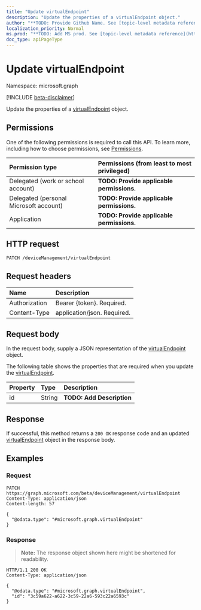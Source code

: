 ```yaml
---
title: "Update virtualEndpoint"
description: "Update the properties of a virtualEndpoint object."
author: "**TODO: Provide Github Name. See [topic-level metadata reference](https://msgo.azurewebsites.net/add/document/guidelines/metadata.html#topic-level-metadata)**"
localization_priority: Normal
ms.prod: "**TODO: Add MS prod. See [topic-level metadata reference](https://msgo.azurewebsites.net/add/document/guidelines/metadata.html#topic-level-metadata)**"
doc_type: apiPageType
---
```


# Update virtualEndpoint
Namespace: microsoft.graph

[!INCLUDE [beta-disclaimer](../../includes/beta-disclaimer.md)]

Update the properties of a [virtualEndpoint](../resources/virtualendpoint.md) object.

## Permissions
One of the following permissions is required to call this API. To learn more, including how to choose permissions, see [Permissions](/graph/permissions-reference).

|Permission type|Permissions (from least to most privileged)|
|:---|:---|
|Delegated (work or school account)|**TODO: Provide applicable permissions.**|
|Delegated (personal Microsoft account)|**TODO: Provide applicable permissions.**|
|Application|**TODO: Provide applicable permissions.**|

## HTTP request

<!-- {
  "blockType": "ignored"
}
-->
``` http
PATCH /deviceManagement/virtualEndpoint
```

## Request headers
|Name|Description|
|:---|:---|
|Authorization|Bearer {token}. Required.|
|Content-Type|application/json. Required.|

## Request body
In the request body, supply a JSON representation of the [virtualEndpoint](../resources/virtualendpoint.md) object.

The following table shows the properties that are required when you update the [virtualEndpoint](../resources/virtualendpoint.md).

|Property|Type|Description|
|:---|:---|:---|
|id|String|**TODO: Add Description**|



## Response

If successful, this method returns a `200 OK` response code and an updated [virtualEndpoint](../resources/virtualendpoint.md) object in the response body.

## Examples

### Request
<!-- {
  "blockType": "request",
  "name": "update_virtualendpoint"
}
-->
``` http
PATCH https://graph.microsoft.com/beta/deviceManagement/virtualEndpoint
Content-Type: application/json
Content-length: 57

{
  "@odata.type": "#microsoft.graph.virtualEndpoint"
}
```


### Response
>**Note:** The response object shown here might be shortened for readability.
<!-- {
  "blockType": "response",
  "truncated": true
}
-->
``` http
HTTP/1.1 200 OK
Content-Type: application/json

{
  "@odata.type": "#microsoft.graph.virtualEndpoint",
  "id": "3c59a622-a622-3c59-22a6-593c22a6593c"
}
```

